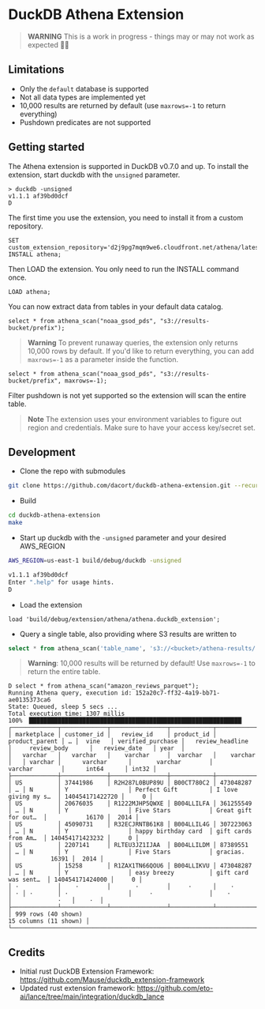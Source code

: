 # DuckDB Athena Extension

> **WARNING** This is a work in progress - things may or may not work as expected 🧙‍♂️

## Limitations

- Only the `default` database is supported
- Not all data types are implemented yet
- 10,000 results are returned by default (use `maxrows=-1` to return everything)
- Pushdown predicates are not supported

## Getting started

The Athena extension is supported in DuckDB v0.7.0 and up. To install the extension, start duckdb with the `unsigned` parameter.

```
> duckdb -unsigned
v1.1.1 af39bd0dcf
D 
```

The first time you use the extension, you need to install it from a custom repository. 

```
SET custom_extension_repository='d2j9pg7mqm9we6.cloudfront.net/athena/latest';
INSTALL athena;
```

Then LOAD the extension. You only need to run the INSTALL command once.

```
LOAD athena;
```

You can now extract data from tables in your default data catalog.

```
select * from athena_scan("noaa_gsod_pds", "s3://results-bucket/prefix");
```

> **Warning** To prevent runaway queries, the extension only returns 10,000 rows by default. If you'd like to return everything, you can add `maxrows=-1` as a parameter inside the function.

```
select * from athena_scan("noaa_gsod_pds", "s3://results-bucket/prefix", maxrows=-1);
```

Filter pushdown is not yet supported so the extension will scan the entire table.

> **Note** The extension uses your environment variables to figure out region and credentials. Make sure to have your access key/secret set.

## Development

- Clone the repo with submodules

```bash
git clone https://github.com/dacort/duckdb-athena-extension.git --recurse-submodules
```

- Build

```bash
cd duckdb-athena-extension
make
```

- Start up duckdb with the `-unsigned` parameter and your desired AWS_REGION

```bash
AWS_REGION=us-east-1 build/debug/duckdb -unsigned
```

```bash
v1.1.1 af39bd0dcf
Enter ".help" for usage hints.
D 
```

- Load the extension

```
load 'build/debug/extension/athena/athena.duckdb_extension';
```

- Query a single table, also providing where S3 results are written to

```sql
select * from athena_scan('table_name', 's3://<bucket>/athena-results/');
```

> **Warning**: 10,000 results will be returned by default! Use `maxrows=-1` to return the entire table.

```
D select * from athena_scan("amazon_reviews_parquet");
Running Athena query, execution id: 152a20c7-ff32-4a19-bb71-ae0135373ca6
State: Queued, sleep 5 secs ...
Total execution time: 1307 millis
100% ▕████████████████████████████████████████████████████████████▏ 
┌─────────────┬─────────────┬────────────────┬────────────┬────────────────┬───┬─────────┬───────────────────┬──────────────────────┬──────────────────────┬─────────────────┬───────┐
│ marketplace │ customer_id │   review_id    │ product_id │ product_parent │ … │  vine   │ verified_purchase │   review_headline    │     review_body      │   review_date   │ year  │
│   varchar   │   varchar   │    varchar     │  varchar   │    varchar     │   │ varchar │      varchar      │       varchar        │       varchar        │      int64      │ int32 │
├─────────────┼─────────────┼────────────────┼────────────┼────────────────┼───┼─────────┼───────────────────┼──────────────────────┼──────────────────────┼─────────────────┼───────┤
│ US          │ 37441986    │ R2H287L0BUP89U │ B00CT780C2 │ 473048287      │ … │ N       │ Y                 │ Perfect Gift         │ I love giving my s…  │ 140454171422720 │     0 │
│ US          │ 20676035    │ R1222MJHP5QWXE │ B004LLILFA │ 361255549      │ … │ N       │ Y                 │ Five Stars           │ Great gift for out…  │           16170 │  2014 │
│ US          │ 45090731    │ R32ECJRNTB61K8 │ B004LLIL4G │ 307223063      │ … │ N       │ Y                 │ happy birthday card  │ gift cards from Am…  │ 140454171423232 │     0 │
│ US          │ 2207141     │ RLTEU3JZ1IJAA  │ B004LLILDM │ 87389551       │ … │ N       │ Y                 │ Five Stars           │ gracias.             │           16391 │  2014 │
│ US          │ 15258       │ R1ZAX1TN66QOU6 │ B004LLIKVU │ 473048287      │ … │ N       │ Y                 │ easy breezy          │ gift card was sent…  │ 140454171424000 │     0 │
│ ·           │    ·        │       ·        │     ·      │    ·           │ · │ ·       │ ·                 │     ·                │    ·                 │             ·   │    ·  │
├─────────────┴─────────────┴────────────────┴────────────┴────────────────┴───┴─────────┴───────────────────┴──────────────────────┴──────────────────────┴─────────────────┴───────┤
│ 999 rows (40 shown)                                                                                                                                          15 columns (11 shown) │
└────────────────────────────────────────────────────────────────────────────────────────────────────────────────────────────────────────────────────────────────────────────────────┘
```

## Credits

- Initial rust DuckDB Extension Framework: https://github.com/Mause/duckdb_extension-framework
- Updated rust extension framework: https://github.com/eto-ai/lance/tree/main/integration/duckdb_lance
